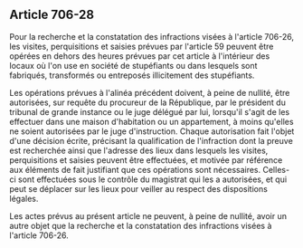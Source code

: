Article 706-28
----
Pour la recherche et la constatation des infractions visées à l'article 706-26,
les visites, perquisitions et saisies prévues par l'article 59 peuvent être
opérées en dehors des heures prévues par cet article à l'intérieur des locaux où
l'on use en société de stupéfiants ou dans lesquels sont fabriqués, transformés
ou entreposés illicitement des stupéfiants.

Les opérations prévues à l'alinéa précédent doivent, à peine de nullité, être
autorisées, sur requête du procureur de la République, par le président du
tribunal de grande instance ou le juge délégué par lui, lorsqu'il s'agit de les
effectuer dans une maison d'habitation ou un appartement, à moins qu'elles ne
soient autorisées par le juge d'instruction. Chaque autorisation fait l'objet
d'une décision écrite, précisant la qualification de l'infraction dont la preuve
est recherchée ainsi que l'adresse des lieux dans lesquels les visites,
perquisitions et saisies peuvent être effectuées, et motivée par référence aux
éléments de fait justifiant que ces opérations sont nécessaires. Celles-ci sont
effectuées sous le contrôle du magistrat qui les a autorisées, et qui peut se
déplacer sur les lieux pour veiller au respect des dispositions légales.

Les actes prévus au présent article ne peuvent, à peine de nullité, avoir un
autre objet que la recherche et la constatation des infractions visées à
l'article 706-26.
